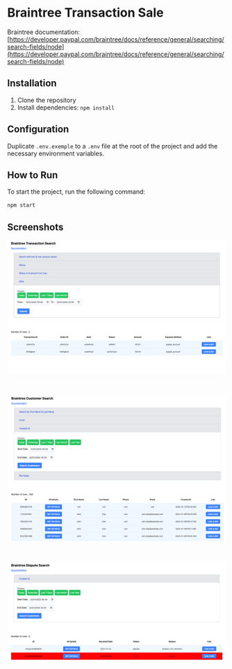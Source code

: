 # Braintree Transaction Sale

Braintree documentation: [https://developer.paypal.com/braintree/docs/reference/general/searching/search-fields/node](https://developer.paypal.com/braintree/docs/reference/general/searching/search-fields/node)

## Installation

1. Clone the repository
2. Install dependencies: `npm install`

## Configuration

Duplicate `.env.exemple` to a `.env` file at the root of the project and add the necessary environment variables.

## How to Run

To start the project, run the following command:

```bash
npm start
```

## Screenshots

![transaction](./screenshots/transaction.png)

<br />

![customer](./screenshots/customer.png)

<br />

![dispute](./screenshots/dispute.png)
